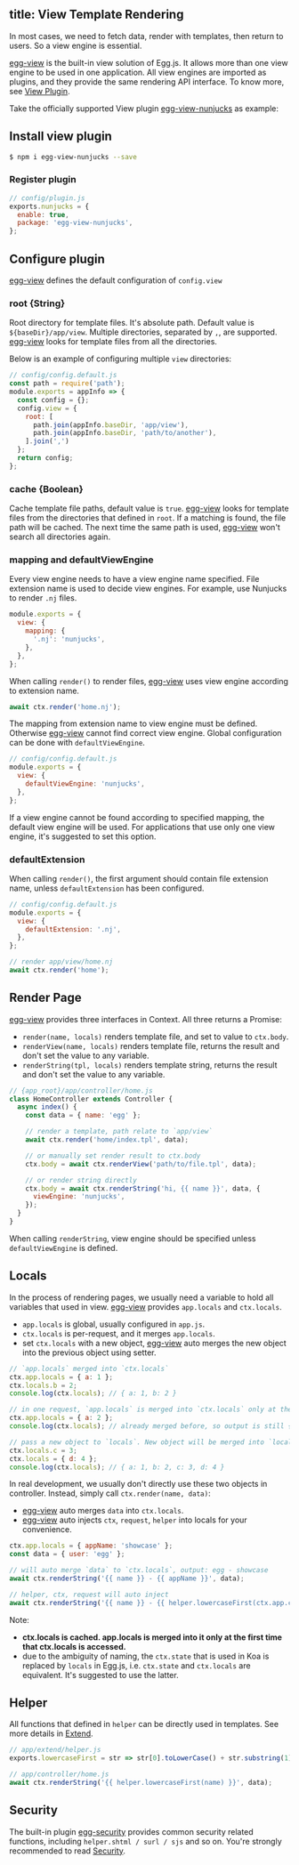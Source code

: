 title: View Template Rendering
---

In most cases, we need to fetch data, render with templates, then return to users.
So a view engine is essential.

[egg-view] is the built-in view solution of Egg.js.
It allows more than one view engine to be used in one application.
All view engines are imported as plugins, and they provide the same rendering API interface.
To know more, see [View Plugin](../advanced/view-plugin.md).

Take the officially supported View plugin [egg-view-nunjucks] as example:

## Install view plugin

```bash
$ npm i egg-view-nunjucks --save
```

### Register plugin

```js
// config/plugin.js
exports.nunjucks = {
  enable: true,
  package: 'egg-view-nunjucks',
};
```

## Configure plugin

[egg-view] defines the default configuration of `config.view`

### root {String}

Root directory for template files. It's absolute path. Default value is `${baseDir}/app/view`.
Multiple directories, separated by `,`, are supported.
[egg-view] looks for template files from all the directories.

Below is an example of configuring multiple `view` directories:

```js
// config/config.default.js
const path = require('path');
module.exports = appInfo => {
  const config = {};
  config.view = {
    root: [
      path.join(appInfo.baseDir, 'app/view'),
      path.join(appInfo.baseDir, 'path/to/another'),
    ].join(',')
  };
  return config;
};
```

### cache {Boolean}

Cache template file paths, default value is `true`.
[egg-view] looks for template files from the directories that defined in `root`.
If a matching is found, the file path will be cached.
The next time the same path is used,
[egg-view] won't search all directories again.

### mapping and defaultViewEngine

Every view engine needs to have a view engine name specified.
File extension name is used to decide view engines.
For example, use Nunjucks to render `.nj` files.

```js
module.exports = {
  view: {
    mapping: {
      '.nj': 'nunjucks',
    },
  },
};
```

When calling `render()` to render files,
[egg-view] uses view engine according to extension name.

```js
await ctx.render('home.nj');
```

The mapping from extension name to view engine must be defined.
Otherwise [egg-view] cannot find correct view engine.
Global configuration can be done with `defaultViewEngine`.

```js
// config/config.default.js
module.exports = {
  view: {
    defaultViewEngine: 'nunjucks',
  },
};
```

If a view engine cannot be found according to specified mapping,
the default view engine will be used.
For applications that use only one view engine,
it's suggested to set this option.

### defaultExtension

When calling `render()`, the first argument should contain file extension name,
unless `defaultExtension` has been configured.

```js
// config/config.default.js
module.exports = {
  view: {
    defaultExtension: '.nj',
  },
};

// render app/view/home.nj
await ctx.render('home');
```

## Render Page

[egg-view] provides three interfaces in Context.
All three returns a Promise:

- `render(name, locals)` renders template file, and set to value to `ctx.body`.
- `renderView(name, locals)` renders template file, returns the result and don't set the value to any variable.
- `renderString(tpl, locals)` renders template string, returns the result and don't set the value to any variable.

```js
// {app_root}/app/controller/home.js
class HomeController extends Controller {
  async index() {
    const data = { name: 'egg' };

    // render a template, path relate to `app/view`
    await ctx.render('home/index.tpl', data);

    // or manually set render result to ctx.body
    ctx.body = await ctx.renderView('path/to/file.tpl', data);

    // or render string directly
    ctx.body = await ctx.renderString('hi, {{ name }}', data, {
      viewEngine: 'nunjucks',
    });
  }
}
```

When calling `renderString`, view engine should be specified unless `defaultViewEngine` is defined.

## Locals

In the process of rendering pages,
we usually need a variable to hold all variables that used in view.
[egg-view] provides `app.locals` and `ctx.locals`.

- `app.locals` is global, usually configured in `app.js`.
- `ctx.locals` is per-request, and it merges `app.locals`.
- set `ctx.locals` with a new object, [egg-view] auto merges the new object into the previous object using setter.

```js
// `app.locals` merged into `ctx.locals`
ctx.app.locals = { a: 1 };
ctx.locals.b = 2;
console.log(ctx.locals); // { a: 1, b: 2 }

// in one request, `app.locals` is merged into `ctx.locals` only at the first time accessed
ctx.app.locals = { a: 2 };
console.log(ctx.locals); // already merged before, so output is still { a: 1, b: 2 }

// pass a new object to `locals`. New object will be merged into `locals`, instead of replacing it. It's done through setter automatically.
ctx.locals.c = 3;
ctx.locals = { d: 4 };
console.log(ctx.locals); // { a: 1, b: 2, c: 3, d: 4 }
```

In real development, we usually don't directly use these two objects in controller.
Instead, simply call `ctx.render(name, data)`:
- [egg-view] auto merges `data` into `ctx.locals`.
- [egg-view] auto injects `ctx`, `request`, `helper` into locals for your convenience.

```js
ctx.app.locals = { appName: 'showcase' };
const data = { user: 'egg' };

// will auto merge `data` to `ctx.locals`, output: egg - showcase
await ctx.renderString('{{ name }} - {{ appName }}', data);

// helper, ctx, request will auto inject
await ctx.renderString('{{ name }} - {{ helper.lowercaseFirst(ctx.app.config.baseDir) }}', data);
```

Note:

- **ctx.locals is cached. app.locals is merged into it only at the first time that ctx.locals is accessed.**
- due to the ambiguity of naming, the `ctx.state` that is used in Koa is replaced by `locals` in Egg.js, i.e. `ctx.state` and `ctx.locals` are equivalent. It's suggested to use the latter.

## Helper

All functions that defined in `helper` can be directly used in templates.
See more details in [Extend](../basics/extend.md).

```js
// app/extend/helper.js
exports.lowercaseFirst = str => str[0].toLowerCase() + str.substring(1);

// app/controller/home.js
await ctx.renderString('{{ helper.lowercaseFirst(name) }}', data);
```

## Security

The built-in plugin [egg-security] provides common security related functions, including `helper.shtml / surl / sjs` and so on. You're strongly recommended to read [Security](./security.md).

[egg-security]: https://github.com/eggjs/egg-security
[egg-view-nunjucks]: https://github.com/eggjs/egg-view-nunjucks
[egg-view]: https://github.com/eggjs/egg-view
